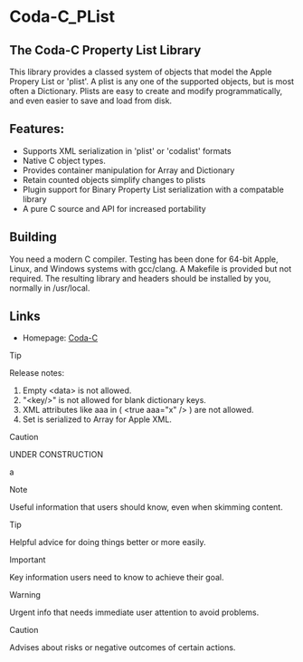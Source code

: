 
# Coda-C_PList

## The Coda-C Property List Library

This library provides a classed system of objects that model the Apple Propery List or 'plist'.
A plist is any one of the supported objects, but is most often a Dictionary.
Plists are easy to create and modify programmatically, and even easier to save and load from disk.

## Features:

* Supports XML serialization in 'plist' or 'codalist' formats
* Native C object types.
* Provides container manipulation for Array and Dictionary
* Retain counted objects simplify changes to plists
* Plugin support for Binary Property List serialization with a compatable library
* A pure C source and API for increased portability

## Building

You need a modern C compiler.  Testing has been done for 64-bit Apple, Linux, and Windows systems with gcc/clang.  A Makefile is provided but not required.  The resulting library
and headers should be installed by you, normally in /usr/local.

## Links

* Homepage:  [Coda-C](https://coda-c.com/)

> [!TIP]
> Release notes:
> 1. Empty \<data\> is not allowed.
> 2. "\<key/\>" is not allowed for blank dictionary keys.
> 3. XML attributes like aaa in ( \<true aaa="x" /\> ) are not allowed.
> 4. Set is serialized to Array for Apple XML.



> [!CAUTION]
> UNDER CONSTRUCTION

a

> [!NOTE]
> Useful information that users should know, even when skimming content.

> [!TIP]
> Helpful advice for doing things better or more easily.

> [!IMPORTANT]
> Key information users need to know to achieve their goal.

> [!WARNING]
> Urgent info that needs immediate user attention to avoid problems.

> [!CAUTION]
> Advises about risks or negative outcomes of certain actions.
